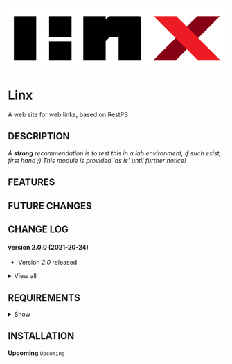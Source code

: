 ![TS step 1](linx/images/logo_default.png)

# Linx
A web site for web links, based on RestPS

## DESCRIPTION

*A **strong** recommendation is to test this in a lab environment, if such exist, first hand ;) This module is provided 'as is' until further notice!*

## FEATURES

## FUTURE CHANGES

## CHANGE LOG

#### version 2.0.0 (2021-20-24)
- Version *2.0* released

<details><summary>View all</summary>

#### version 1.0.0 (<2021-10-24)
- Undocumented           
</details>
  
## REQUIREMENTS

<details><summary>Show</summary><br>

For everything to work as expected the following requirements should be met:

**TL;DR**
- Local Administrator membership to setup the web site
- Issued web certificate from internal CA
- Tested and developed in PS 5.1

**Specifics**
- Powershell version 5.1 *'(not tested in other versions, but might work)'*
...
</details>
  
## INSTALLATION
  
**Upcoming**
```Upcoming```
